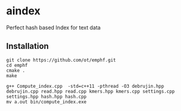 # aindex
Perfect hash based Index for text data

## Installation

```
git clone https://github.com/ot/emphf.git
cd emphf
cmake .
make
```

```
g++ Compute_index.cpp  -std=c++11 -pthread -O3 debrujin.hpp debrujin.cpp read.hpp read.cpp kmers.hpp kmers.cpp settings.cpp settings.hpp hash.hpp hash.cpp 
mv a.out bin/compute_index.exe
```







